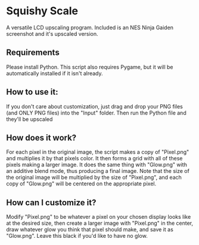 # Squishy Scale
 A versatile LCD upscaling program. Included is an NES Ninja Gaiden screenshot and it's upscaled version.
## Requirements
 Please install Python. This script also requires Pygame, but it will be automatically installed if it isn't already.
## How to use it:
 If you don't care about customization, just drag and drop your PNG files (and ONLY PNG files) into the "Input" folder. Then run the Python file and they'll be upscaled
## How does it work?
 For each pixel in the original image, the script makes a copy of "Pixel.png" and multiplies it by that pixels color. It then forms a grid with all of these pixels making a larger image. It does the same thing with "Glow.png" with an additive blend mode, thus producing a final image. Note that the size of the original image will be multiplied by the size of "Pixel.png", and each copy of "Glow.png" will be centered on the appropriate pixel.
## How can I customize it?
 Modify "Pixel.png" to be whatever a pixel on your chosen display looks like at the desired size, then create a larger image with "Pixel.png" in the center, draw whatever glow you think that pixel should make, and save it as "Glow.png". Leave this black if you'd like to have no glow.